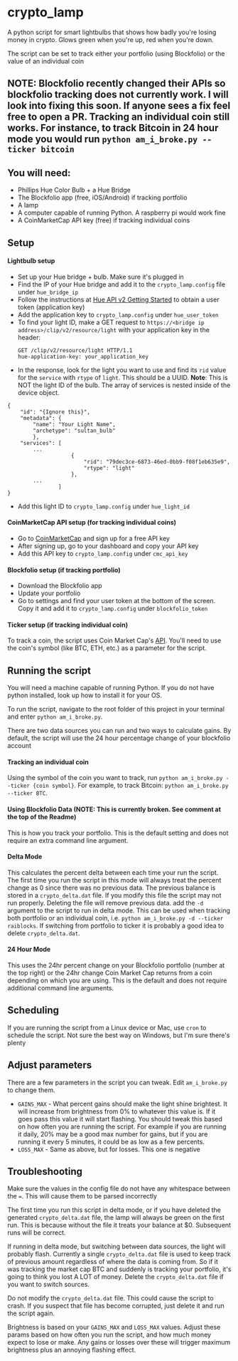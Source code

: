 # crypto_lamp
A python script for smart lightbulbs that shows how badly you're losing money in crypto. Glows green when you're up, red when you're down.

The script can be set to track either your portfolio (using Blockfolio) or the value of an individual coin

## NOTE: Blockfolio recently changed their APIs so blockfolio tracking does not currently work. I will look into fixing this soon. If anyone sees a fix feel free to open a PR. Tracking an individual coin still works. For instance, to track Bitcoin in 24 hour mode you would run `python am_i_broke.py --ticker bitcoin`

## You will need:
* Phillips Hue Color Bulb + a Hue Bridge
* The Blockfolio app (free, iOS/Android) if tracking portfolio
* A lamp
* A computer capable of running Python. A raspberry pi would work fine
* A CoinMarketCap API key (free) if tracking individual coins

## Setup

#### Lightbulb setup
* Set up your Hue bridge + bulb. Make sure it's plugged in
* Find the IP of your Hue bridge and add it to the `crypto_lamp.config` file under `hue_bridge_ip`
* Follow the instructions at [Hue API v2 Getting Started](https://developers.meethue.com/develop/hue-api-v2/getting-started/) to obtain a user token (application key)
* Add the application key to `crypto_lamp.config` under `hue_user_token`
* To find your light ID, make a GET request to `https://<bridge ip address>/clip/v2/resource/light` with your application key in the header:
  ```
  GET /clip/v2/resource/light HTTP/1.1
  hue-application-key: your_application_key
  ```
* In the response, look for the light you want to use and find its `rid` value for the `service` with `rtype` of `light`. This should be a UUID. **Note**: This is NOT the light ID of the bulb. The array of services is nested inside of the device object.

```
{
    "id": "{Ignore this}",
    "metadata": {
        "name": "Your Light Name",
        "archetype": "sultan_bulb"
        },
    "services": [
        ...
                    {
                        "rid": "79dec3ce-6873-46ed-0bb9-f08f1eb635e9",
                        "rtype": "light"
                    },
        ...
                ]
}
```
* Add this light ID to `crypto_lamp.config` under `hue_light_id`

#### CoinMarketCap API setup (for tracking individual coins)
* Go to [CoinMarketCap](https://coinmarketcap.com/api/) and sign up for a free API key
* After signing up, go to your dashboard and copy your API key
* Add this API key to `crypto_lamp.config` under `cmc_api_key`

#### Blockfolio setup (if tracking portfolio)
* Download the Blockfolio app
* Update your portfolio
* Go to settings and find your user token at the bottom of the screen. Copy it and add it to `crypto_lamp.config` under `blockfolio_token`

#### Ticker setup (if tracking individual coin)
To track a coin, the script uses Coin Market Cap's [API](https://coinmarketcap.com/api/). You'll need to use the coin's symbol (like BTC, ETH, etc.) as a parameter for the script.

## Running the script
You will need a machine capable of running Python. If you do not have python installed, look up how to install it for your OS.

To run the script, navigate to the root folder of this project in your terminal and enter `python am_i_broke.py`.

There are two data sources you can run and two ways to calculate gains. By default, the script will use the 24 hour percentage change of your blockfolio account

#### Tracking an individual coin
Using the symbol of the coin you want to track, run `python am_i_broke.py --ticker {coin symbol}`. For example, to track Bitcoin: `python am_i_broke.py --ticker BTC`.

#### Using Blockfolio Data (NOTE: This is currently broken. See comment at the top of the Readme)
This is how you track your portfolio. This is the default setting and does not require an extra command line argument.

#### Delta Mode
This calculates the percent delta between each time your run the script. The first time you run the script in this mode will always treat the percent change as 0 since there was no previous data. The previous balance is stored in a `crypto_delta.dat` file. If you modify this file the script may not run properly. Deleting the file will remove previous data. add the `-d` argument to the script to run in delta mode. This can be used when tracking both portfolio or an individual coin, i.e. `python am_i_broke.py -d --ticker raiblocks`. If switching from portfolio to ticker it is probably a good idea to delete `crypto_delta.dat`.

#### 24 Hour Mode
This uses the 24hr percent change on your Blockfolio portfolio (number at the top right) or the 24hr change Coin Market Cap returns from a coin depending on which you are using. This is the default and does not require additional command line arguments.

## Scheduling
If you are running the script from a Linux device or Mac, use `cron` to schedule the script. Not sure the best way on Windows, but I'm sure there's plenty

## Adjust parameters
There are a few parameters in the script you can tweak. Edit `am_i_broke.py` to change them. 

* `GAINS_MAX` - What percent gains should make the light shine brightest. It will increase from brightness from 0% to whatever this value is. If it goes pass this value it will start flashing. You should tweak this based on how often you are running the script. For example if you are running it daily, 20% may be a good max number for gains, but if you are running it every 5 minutes, it could be as low as a few percents.
* `LOSS_MAX` - Same as above, but for losses. This one is negative

## Troubleshooting
Make sure the values in the config file do not have any whitespace between the `=`. This will cause them to be parsed incorrectly

The first time you run this script in delta mode, or if you have deleted the generated `crypto_delta.dat` file, the lamp will always be green on the first run. This is because without the file it treats your balance at $0. Subsequent runs will be correct.

If running in delta mode, but switching between data sources, the light will probably flash. Currently a single `crypto_delta.dat` file is used to keep track of previous amount regardless of where the data is coming from. So if it was tracking the market cap BTC and suddenly is tracking your portfolio, it's going to think you lost A LOT of money. Delete the `crypto_delta.dat` file if you want to switch sources.

Do not modify the `crypto_delta.dat` file. This could cause the script to crash. If you suspect that file has become corrupted, just delete it and run the script again.

Brightness is based on your `GAINS_MAX` and `LOSS_MAX` values. Adjust these params based on how often you run the script, and how much money expect to lose or make. Any gains or losses over these will trigger maximum brightness plus an annoying flashing effect.




